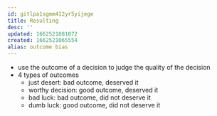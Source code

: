 ```yaml
---
id: gitlpa1sgmm412yr5yijege
title: Resulting
desc: ''
updated: 1662521881072
created: 1662521065554
alias: outcome bias
---
```


- use the outcome of a decision to judge the quality of the decision
- 4 types of outcomes
    - just desert: bad outcome, deserved it
    - worthy decision: good outcome, deserved it
    - bad luck: bad outcome, did not deserve it
    - dumb luck: good outcome, did not deserve it